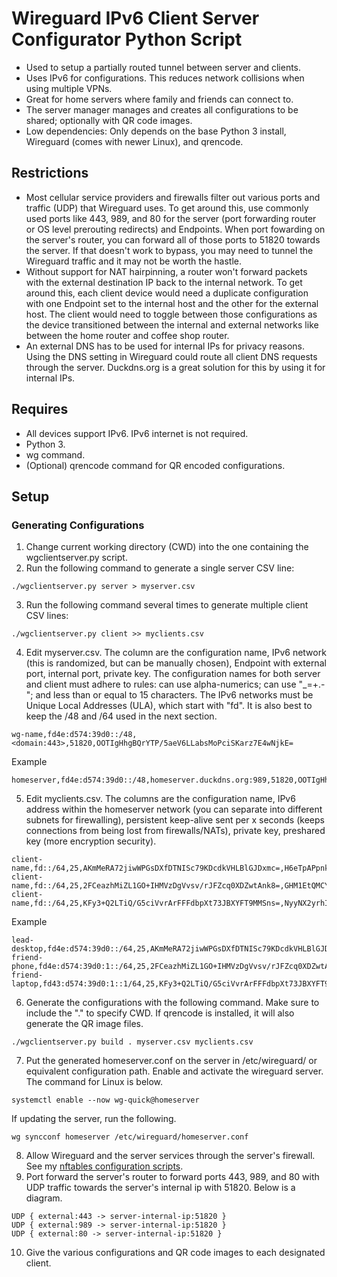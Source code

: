 # Wireguard IPv6 Client Server Configurator Python Script

* Used to setup a partially routed tunnel between server and clients.
* Uses IPv6 for configurations. This reduces network collisions when using multiple VPNs.
* Great for home servers where family and friends can connect to.
* The server manager manages and creates all configurations to be shared; optionally with QR code images.
* Low dependencies: Only depends on the base Python 3 install, Wireguard (comes with newer Linux), and qrencode.

## Restrictions
* Most cellular service providers and firewalls filter out various ports and traffic (UDP) that Wireguard uses. To get around this, use commonly used ports like 443, 989, and 80 for the server (port forwarding router or OS level prerouting redirects) and Endpoints. When port fowarding on the server's router, you can forward all of those ports to 51820 towards the server. If that doesn't work to bypass, you may need to tunnel the Wireguard traffic and it may not be worth the hastle.
* Without support for NAT hairpinning, a router won't forward packets with the external destination IP back to the internal network. To get around this, each client device would need a duplicate configuration with one Endpoint set to the internal host and the other for the external host. The client would need to toggle between those configurations as the device transitioned between the internal and external networks like between the home router and coffee shop router.
* An external DNS has to be used for internal IPs for privacy reasons. Using the DNS setting in Wireguard could route all client DNS requests through the server. Duckdns.org is a great solution for this by using it for internal IPs.

## Requires
* All devices support IPv6. IPv6 internet is not required.
* Python 3.
* wg command.
* (Optional) qrencode command for QR encoded configurations.

## Setup
### Generating Configurations
1. Change current working directory (CWD) into the one containing the wgclientserver.py script.
2. Run the following command to generate a single server CSV line:
```
./wgclientserver.py server > myserver.csv
```
3. Run the following command several times to generate multiple client CSV lines:
```
./wgclientserver.py client >> myclients.csv
```
4. Edit myserver.csv. The column are the configuration name, IPv6 network (this is randomized, but can be manually chosen), Endpoint with external port, internal port, private key. The configuration names for both server and client must adhere to rules: can use alpha-numerics; can use "_=+.-"; and less than or equal to 15 characters. The IPv6 networks must be Unique Local Addresses (ULA), which start with "fd". It is also best to keep the /48 and /64 used in the next section.
```
wg-name,fd4e:d574:39d0::/48,<domain:443>,51820,OOTIgHhgBQrYTP/5aeV6LLabsMoPciSKarz7E4wNjkE=
```
Example
```
homeserver,fd4e:d574:39d0::/48,homeserver.duckdns.org:989,51820,OOTIgHhgBQrYTP/5aeV6LLabsMoPciSKarz7E4wNjkE=
```
5. Edit myclients.csv. The columns are the configuration name, IPv6 address within the homeserver network (you can separate into different subnets for firewalling), persistent keep-alive sent per x seconds (keeps connections from being lost from firewalls/NATs), private key, preshared key (more encryption security).
```
client-name,fd::/64,25,AKmMeRA72jiwWPGsDXfDTNISc79KDcdkVHLBlGJDxmc=,H6eTpAPpnkKMXw9yVf6EOYfIi47VbrbrFb2aqu7vtas=
client-name,fd::/64,25,2FCeazhMiZL1GO+IHMVzDgVvsv/rJFZcq0XDZwtAnk8=,GHM1EtQMCYvFzkSPdlnGRz8IvpkUS0fyYkkvqEbwcJI=
client-name,fd::/64,25,KFy3+Q2LTiQ/G5ciVvrArFFFdbpXt73JBXYFT9MMSns=,NyyNX2yrhItvz6y1b0X7hHavlHVMCfqz28QBWgpf44E=
```
Example
```
lead-desktop,fd4e:d574:39d0::/64,25,AKmMeRA72jiwWPGsDXfDTNISc79KDcdkVHLBlGJDxmc=,H6eTpAPpnkKMXw9yVf6EOYfIi47VbrbrFb2aqu7vtas=
friend-phone,fd4e:d574:39d0:1::/64,25,2FCeazhMiZL1GO+IHMVzDgVvsv/rJFZcq0XDZwtAnk8=,GHM1EtQMCYvFzkSPdlnGRz8IvpkUS0fyYkkvqEbwcJI=
friend-laptop,fd43:d574:39d0:1::1/64,25,KFy3+Q2LTiQ/G5ciVvrArFFFdbpXt73JBXYFT9MMSns=,NyyNX2yrhItvz6y1b0X7hHavlHVMCfqz28QBWgpf44E=
```
6. Generate the configurations with the following command. Make sure to include the "." to specify CWD. If qrencode is installed, it will also generate the QR image files.
```
./wgclientserver.py build . myserver.csv myclients.csv
```
7. Put the generated homeserver.conf on the server in /etc/wireguard/ or equivalent configuration path. Enable and activate the wireguard server. The command for Linux is below.
```
systemctl enable --now wg-quick@homeserver
```
If updating the server, run the following.
```
wg syncconf homeserver /etc/wireguard/homeserver.conf
```
8. Allow Wireguard and the server services through the server's firewall. See my [nftables configuration scripts](https://github.com/dkameoka/nftables-template).
9. Port forward the server's router to forward ports 443, 989, and 80 with UDP traffic towards the server's internal ip with 51820. Below is a diagram.
```
UDP { external:443 -> server-internal-ip:51820 }
UDP { external:989 -> server-internal-ip:51820 }
UDP { external:80 -> server-internal-ip:51820 }
```
10. Give the various configurations and QR code images to each designated client.


